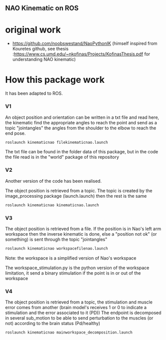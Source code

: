 ## NAO Kinematic on ROS

# original work
- https://github.com/noobswestand/NaoPythonIK
(himself inspired from Kouretes github, see thesis :https://www.cs.umd.edu/~nkofinas/Projects/KofinasThesis.pdf for understanding NAO kinematic)

# How this package work
It has been adapted to ROS.
 
 ### V1
 An object position and orientation can be written in a txt file and read here, 
 the kinematic find the appropriate angles to reach the point and send as a topic "jointangles" 
 the angles from the shoulder to the elbow to reach the end pose. 
```bash
roslaunch kinematicnao filekinematicnao.launch 
```
The txt file can be found in the folder data of this package, but in the code the file read is in the "world" 
package of this repository

### V2
Another version of the code has been realised. 

The object position is retrieved from a topic. 
The topic is created by the image_processing package (launch.launch)
then the rest is the same

```bash
roslaunch kinematicnao kinematicnao.launch 
```

### V3

The object position is retrieved from a file.
If the position is in Nao's left arm workspace then the inverse kinematic is done, else a "position not ok" (or something) is sent through the topic "jointangles"

```bash
roslaunch kinematicnao workspacefilenao.launch 
```
Note: the workspace is a simplified version of Nao's workspace


The workspace_stimulation.py is the python version of the workspace limitation, it send a binary stimulation if the point is in or out of the workspace

### V4

The object position is retrieved from a topic, the stimulation and muscle error comes from another (brain model's receives 1 or 0 to indicate a stimulation and the error associated to it (PD))
The endpoint is decomposed in several sub_motion to be able to send perturbation to the muscles (or not) according to the brain status (Pd/healthy)

```bash
roslaunch kinematicnao mainworkspace_decomposition.launch 
```



